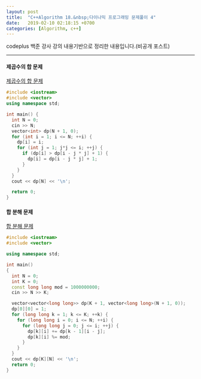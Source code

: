```yaml
---
layout: post
title:  "C++Algorithm 18.&nbsp;다이나믹 프로그래밍 문제풀이 4"
date:   2019-02-10 02:18:15 +0700
categories: [Algorithm, c++]
---
```


codeplus 백준 강사 강의 내용기반으로 정리한 내용입니다.(비공개 포스트)

---

#### 제곱수의 합 문제

[제곱수의 합 문제](https://www.acmicpc.net/problem/1699)

``` cpp
#include <iostream>
#include <vector>
using namespace std;

int main() {
  int N = 0;
  cin >> N;
  vector<int> dp(N + 1, 0);
  for (int i = 1; i <= N; ++i) {
    dp[i] = i;
    for (int j = 1; j*j <= i; ++j) {
      if (dp[i] > dp[i - j * j] + 1) {
        dp[i] = dp[i - j * j] + 1;
      }
    }
  }
  cout << dp[N] << '\n';

  return 0;
}
```

#### 합 분해 문제

[합 분해 문제](https://www.acmicpc.net/problem/2225)

``` cpp
#include <iostream>
#include <vector>

using namespace std;

int main()
{
  int N = 0;
  int K = 0;
  const long long mod = 1000000000;
  cin >> N >> K;

  vector<vector<long long>> dp(K + 1, vector<long long>(N + 1, 0));
  dp[0][0] = 1;
  for (long long k = 1; k <= K; ++k) {
    for (long long i = 0; i <= N; ++i) {
      for (long long j = 0; j <= i; ++j) {
        dp[k][i] += dp[k - 1][i - j];
        dp[k][i] %= mod;
      }
    }
  }
  cout << dp[K][N] << '\n';
  return 0;
}
```